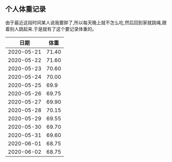 ##                                             个人体重记录





由于最近这段时间某人说我要胖了,所以每天晚上就不怎么吃,然后回到家就跳绳,跟着别人跳起来.于是就有了这个要记录体重的。



| 日期       | 体重  |
| ---------- | ----- |
| 2020-05-21 | 71.40 |
| 2020-05-22 | 71.60 |
| 2020-05-23 | 70.60 |
| 2020-05-24 | 70.00 |
| 2020-05-25 | 69.9  |
| 2020-05-26 | 69.75 |
| 2020-05-27 | 69.90 |
| 2020-05-28 | 70.15 |
| 2020-05-29 | 69.55 |
| 2020-05-30 | 69.70 |
| 2020-05-31 | 69.60 |
| 2020-06-01 | 68.75 |
| 2020-06-02 | 68.75 |






